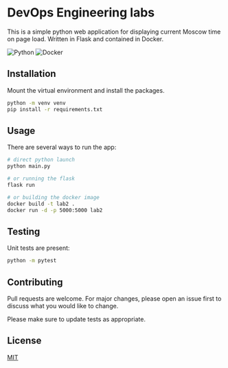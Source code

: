 # DevOps Engineering labs

This is a simple python web application for displaying current Moscow time on page load. Written in Flask and contained in Docker.

![Python](https://github.com/alkaitagi/INNO-F21-DOE/actions/workflows/python.yml/badge.svg)
![Docker](https://github.com/alkaitagi/INNO-F21-DOE/actions/workflows/docker.yml/badge.svg)

## Installation

Mount the virtual environment and install the packages.

```bash
python -m venv venv
pip install -r requirements.txt
```

## Usage

There are several ways to run the app:

```bash
# direct python launch
python main.py

# or running the flask
flask run

# or building the docker image
docker build -t lab2 .
docker run -d -p 5000:5000 lab2
```

## Testing

Unit tests are present:

```bash
python -m pytest
```

## Contributing

Pull requests are welcome. For major changes, please open an issue first to discuss what you would like to change.

Please make sure to update tests as appropriate.

## License

[MIT](https://choosealicense.com/licenses/mit/)

